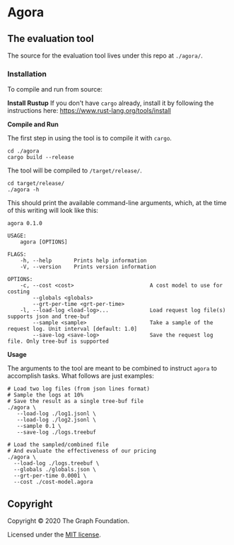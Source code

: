 # Agora

## The evaluation tool

The source for the evaluation tool lives under this repo at `./agora/`.

### Installation

To compile and run from source:

**Install Rustup**
If you don't have `cargo` already, install it by following the instructions here: https://www.rust-lang.org/tools/install

**Compile and Run**

The first step in using the tool is to compile it with `cargo`.

```shell
cd ./agora
cargo build --release
```

The tool will be compiled to `/target/release/`.

```shell
cd target/release/
./agora -h
```

This should print the available command-line arguments, which, at the time of this writing will look like this:

```
agora 0.1.0

USAGE:
    agora [OPTIONS]

FLAGS:
    -h, --help       Prints help information
    -V, --version    Prints version information

OPTIONS:
    -c, --cost <cost>                        A cost model to use for costing
        --globals <globals>
        --grt-per-time <grt-per-time>
    -l, --load-log <load-log>...             Load request log file(s) supports json and tree-buf
        --sample <sample>                    Take a sample of the request log. Unit interval [default: 1.0]
        --save-log <save-log>                Save the request log file. Only tree-buf is supported
```

**Usage**

The arguments to the tool are meant to be combined to instruct `agora` to accomplish tasks. What follows are just examples:

```shell
# Load two log files (from json lines format)
# Sample the logs at 10%
# Save the result as a single tree-buf file
./agora \
   --load-log ./log1.jsonl \
   --load-log ./log2.jsonl \
   --sample 0.1 \
   --save-log ./logs.treebuf

# Load the sampled/combined file
# And evaluate the effectiveness of our pricing
./agora \
  --load-log ./logs.treebuf \
  --globals ./globals.json \
  --grt-per-time 0.0001 \
  --cost ./cost-model.agora
```

## Copyright

Copyright &copy; 2020 The Graph Foundation.

Licensed under the [MIT license](./LICENSE).
